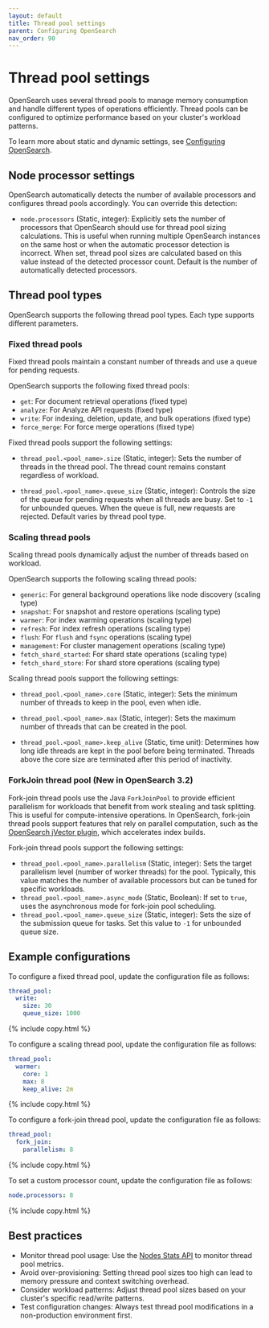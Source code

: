 ```yaml
---
layout: default
title: Thread pool settings
parent: Configuring OpenSearch
nav_order: 90
---
```


# Thread pool settings

OpenSearch uses several thread pools to manage memory consumption and handle different types of operations efficiently. Thread pools can be configured to optimize performance based on your cluster's workload patterns.

To learn more about static and dynamic settings, see [Configuring OpenSearch]({{site.url}}{{site.baseurl}}/install-and-configure/configuring-opensearch/index/).

## Node processor settings

OpenSearch automatically detects the number of available processors and configures thread pools accordingly. You can override this detection:

- `node.processors` (Static, integer): Explicitly sets the number of processors that OpenSearch should use for thread pool sizing calculations. This is useful when running multiple OpenSearch instances on the same host or when the automatic processor detection is incorrect. When set, thread pool sizes are calculated based on this value instead of the detected processor count. Default is the number of automatically detected processors.

## Thread pool types

OpenSearch supports the following thread pool types. Each type supports different parameters.

### Fixed thread pools

Fixed thread pools maintain a constant number of threads and use a queue for pending requests. 

OpenSearch supports the following fixed thread pools:

- `get`: For document retrieval operations (fixed type)
- `analyze`: For Analyze API requests (fixed type)
- `write`: For indexing, deletion, update, and bulk operations (fixed type)
- `force_merge`: For force merge operations (fixed type)

Fixed thread pools support the following settings:

- `thread_pool.<pool_name>.size` (Static, integer): Sets the number of threads in the thread pool. The thread count remains constant regardless of workload.

- `thread_pool.<pool_name>.queue_size` (Static, integer): Controls the size of the queue for pending requests when all threads are busy. Set to `-1` for unbounded queues. When the queue is full, new requests are rejected. Default varies by thread pool type.

### Scaling thread pools

Scaling thread pools dynamically adjust the number of threads based on workload.

OpenSearch supports the following scaling thread pools:

- `generic`: For general background operations like node discovery (scaling type)
- `snapshot`: For snapshot and restore operations (scaling type)
- `warmer`: For index warming operations (scaling type)  
- `refresh`: For index refresh operations (scaling type)
- `flush`: For `flush` and `fsync` operations (scaling type)
- `management`: For cluster management operations (scaling type)
- `fetch_shard_started`: For shard state operations (scaling type)
- `fetch_shard_store`: For shard store operations (scaling type)

Scaling thread pools support the following settings:

- `thread_pool.<pool_name>.core` (Static, integer): Sets the minimum number of threads to keep in the pool, even when idle.

- `thread_pool.<pool_name>.max` (Static, integer): Sets the maximum number of threads that can be created in the pool.

- `thread_pool.<pool_name>.keep_alive` (Static, time unit): Determines how long idle threads are kept in the pool before being terminated. Threads above the core size are terminated after this period of inactivity.

### ForkJoin thread pool (New in OpenSearch 3.2)

Fork-join thread pools use the Java `ForkJoinPool` to provide efficient parallelism for workloads that benefit from work stealing and task splitting. This is useful for compute-intensive operations. In OpenSearch, fork-join thread pools support features that rely on parallel computation, such as the [OpenSearch jVector plugin](https://github.com/opensearch-project/opensearch-jvector), which accelerates index builds.

Fork-join thread pools support the following settings:

- `thread_pool.<pool_name>.parallelism` (Static, integer): Sets the target parallelism level (number of worker threads) for the pool. Typically, this value matches the number of available processors but can be tuned for specific workloads.
- `thread_pool.<pool_name>.async_mode` (Static, Boolean): If set to `true`, uses the asynchronous mode for fork-join pool scheduling.
- `thread_pool.<pool_name>.queue_size` (Static, integer): Sets the size of the submission queue for tasks. Set this value to `-1` for unbounded queue size.


## Example configurations

To configure a fixed thread pool, update the configuration file as follows:

```yaml
thread_pool:
  write:
    size: 30
    queue_size: 1000
```
{% include copy.html %}

To configure a scaling thread pool, update the configuration file as follows:

```yaml
thread_pool:
  warmer:
    core: 1
    max: 8
    keep_alive: 2m
```
{% include copy.html %}

To configure a fork-join thread pool, update the configuration file as follows:

```yaml
thread_pool:
  fork_join:
    parallelism: 8
```
{% include copy.html %}

To set a custom processor count, update the configuration file as follows:

```yaml
node.processors: 8
```
{% include copy.html %}

## Best practices

- Monitor thread pool usage: Use the [Nodes Stats API]({{site.url}}{{site.baseurl}}/api-reference/nodes-apis/nodes-stats/) to monitor thread pool metrics.
- Avoid over-provisioning: Setting thread pool sizes too high can lead to memory pressure and context switching overhead.
- Consider workload patterns: Adjust thread pool sizes based on your cluster's specific read/write patterns.
- Test configuration changes: Always test thread pool modifications in a non-production environment first.